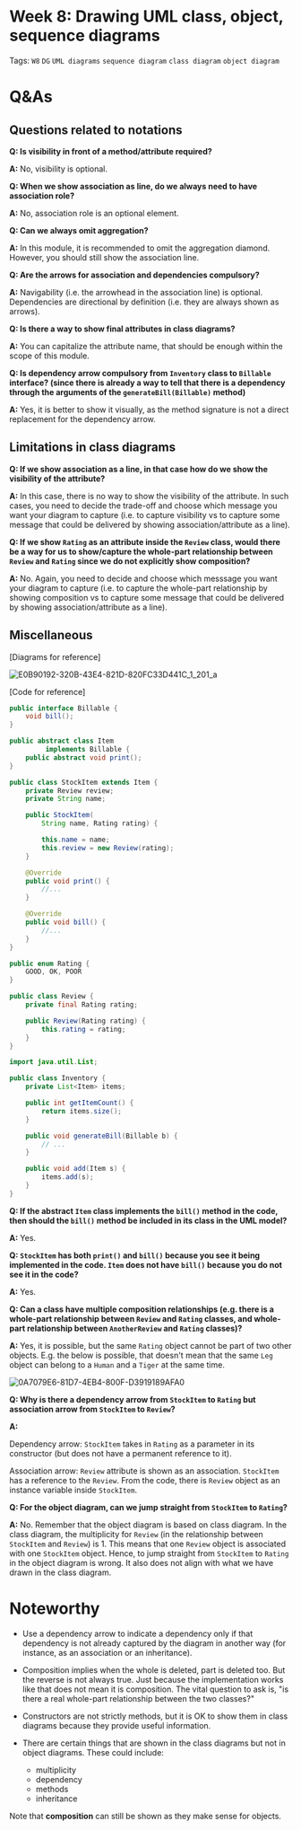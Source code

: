 # Week 8: Drawing UML class, object, sequence diagrams

Tags: `W8` `DG` `UML diagrams` `sequence diagram` `class diagram` `object diagram`

# Q&As

## Questions related to notations

**Q: Is visibility in front of a method/attribute required?**

**A:** No, visibility is optional.

**Q: When we show association as line, do we always need to have association role?**

**A:** No, association role is an optional element.

**Q: Can we always omit aggregation?**

**A:** In this module, it is recommended to omit the aggregation diamond. However, you should still show the association line.

**Q: Are the arrows for association and dependencies compulsory?**

**A:** Navigability (i.e. the arrowhead in the association line) is optional. Dependencies are directional by definition (i.e. they are always shown as arrows).

**Q: Is there a way to show final attributes in class diagrams?**

**A:** You can capitalize the attribute name, that should be enough within the scope of this module.

**Q: Is dependency arrow compulsory from `Inventory` class to `Billable` interface? (since there is already a way to tell that there is a dependency through the arguments of the `generateBill(Billable)` method)**

**A:** Yes, it is better to show it visually, as the method signature is not a direct replacement for the dependency arrow.

## Limitations in class diagrams

**Q: If we show association as a line, in that case how do we show the visibility of the attribute?**

**A:** In this case, there is no way to show the visibility of the attribute. In such cases, you need to decide the trade-off and choose which message you want your diagram to capture (i.e. to capture visibility vs to capture some message that could be delivered by showing association/attribute as a line).

**Q: If we show `Rating` as an attribute inside the `Review` class, would there be a way for us to show/capture the whole-part relationship between `Review` and `Rating` since we do not explicitly show composition?**

**A:** No. Again, you need to decide and choose which messsage you want your diagram to capture (i.e. to capture the whole-part relationship by showing composition vs to capture some message that could be delivered by showing association/attribute as a line).

## Miscellaneous

[Diagrams for reference]

![E0B90192-320B-43E4-821D-820FC33D441C_1_201_a](https://user-images.githubusercontent.com/60144099/194712037-04a88be4-ed75-4308-bdbe-cdda7bb39151.jpeg)

[Code for reference]

```java
public interface Billable {
    void bill();
}
```
```java
public abstract class Item
         implements Billable {
    public abstract void print();
}
```
```java
public class StockItem extends Item {
    private Review review;
    private String name;

    public StockItem(
        String name, Rating rating) {

        this.name = name;
        this.review = new Review(rating);
    }

    @Override
    public void print() {
        //...
    }

    @Override
    public void bill() {
        //...
    }
}
```
```java
public enum Rating {
    GOOD, OK, POOR
}
```
```java
public class Review {
    private final Rating rating;

    public Review(Rating rating) {
        this.rating = rating;
    }
}
```
```java
import java.util.List;

public class Inventory {
    private List<Item> items;

    public int getItemCount() {
        return items.size();
    }

    public void generateBill(Billable b) {
        // ...
    }

    public void add(Item s) {
        items.add(s);
    }
}
```

**Q: If the abstract `Item` class implements the `bill()` method in the code, then should the `bill()` method be included in its class in the UML model?**

**A:** Yes. 

**Q: `StockItem` has both `print()` and `bill()` because you see it being implemented in the code. `Item` does not have `bill()` because you do not see it in the code?**

**A:** Yes.

**Q: Can a class have multiple composition relationships (e.g. there is a whole-part relationship between `Review` and `Rating` classes, and whole-part relationship between `AnotherReview` and `Rating` classes)?**

**A:** Yes, it is possible, but the same `Rating` object cannot be part of two other objects. E.g. the below is possible, that doesn't mean that the same `Leg` object can belong to a `Human` and a `Tiger` at the same time.

![0A7079E6-81D7-4EB4-800F-D3919189AFA0](https://user-images.githubusercontent.com/60144099/194712164-3b82510d-a822-4c05-892c-5020d552fb47.jpeg)


**Q: Why is there a dependency arrow from `StockItem` to `Rating` but association arrow from `StockItem` to `Review`?**

**A:** 

Dependency arrow: `StockItem` takes in `Rating` as a parameter in its constructor (but does not have a permanent reference to it).

Association arrow: `Review` attribute is shown as an association. `StockItem` has a reference to the `Review`. From the code, there is `Review` object as an instance variable inside `StockItem`.

**Q: For the object diagram, can we jump straight from `StockItem` to `Rating`?**

**A:** No. Remember that the object diagram is based on class diagram. In the class diagram, the multiplicity for `Review` (in the relationship between `StockItem` and `Review`) is 1. This means that one `Review` object is associated with one `StockItem` object. Hence, to jump straight from `StockItem` to `Rating` in the object diagram is wrong. It also does not align with what we have drawn in the class diagram.

# Noteworthy

- Use a dependency arrow to indicate a dependency only if that dependency is not already captured by the diagram in another way (for instance, as an association or an inheritance).

- Composition implies when the whole is deleted, part is deleted too. But the reverse is not always true. Just because the implementation works like that does not mean it is composition. The vital question to ask is, "is there a real whole-part relationship between the two classes?"

- Constructors are not strictly methods, but it is OK to show them in class diagrams because they provide useful information.

- There are certain things that are shown in the class diagrams but not in object diagrams. These could include: 

   * multiplicity
   * dependency
   * methods
   * inheritance

Note that **composition** can still be shown as they make sense for objects.
